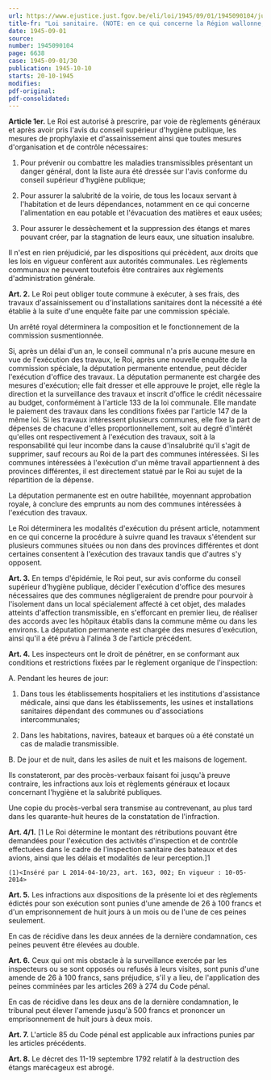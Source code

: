 ```yaml
---
url: https://www.ejustice.just.fgov.be/eli/loi/1945/09/01/1945090104/justel
title-fr: "Loi sanitaire. (NOTE: en ce qui concerne la Région wallonne, cette loi a été partiellement abrogée par DCCW 1985-10-07/32, art. 70, § 1.)(NOTE : Consultation des versions antérieures à partir du 30-04-2014 et mise à jour au 30-04-2014)"
date: 1945-09-01
source:
number: 1945090104
page: 6638
case: 1945-09-01/30
publication: 1945-10-10
starts: 20-10-1945
modifies:
pdf-original:
pdf-consolidated:
---
```


**Article 1er.** Le Roi est autorisé à prescrire, par voie de règlements généraux et après avoir pris l'avis du conseil supérieur d'hygiène publique, les mesures de prophylaxie et d'assainissement ainsi que toutes mesures d'organisation et de contrôle nécessaires:

1. Pour prévenir ou combattre les maladies transmissibles présentant un danger général, dont la liste aura été dressée sur l'avis conforme du conseil supérieur d'hygiène publique;

2. Pour assurer la salubrité de la voirie, de tous les locaux servant à l'habitation et de leurs dépendances, notamment en ce qui concerne l'alimentation en eau potable et l'évacuation des matières et eaux usées;

3. Pour assurer le dessèchement et la suppression des étangs et mares pouvant créer, par la stagnation de leurs eaux, une situation insalubre.

Il n'est en rien préjudicié, par les dispositions qui précèdent, aux droits que les lois en vigueur confèrent aux autorités communales. Les règlements communaux ne peuvent toutefois être contraires aux règlements d'administration générale.

**Art. 2.** Le Roi peut obliger toute commune à exécuter, à ses frais, des travaux d'assainissement ou d'installations sanitaires dont la nécessité a été établie à la suite d'une enquête faite par une commission spéciale.

Un arrêté royal déterminera la composition et le fonctionnement de la commission susmentionnée.

Si, après un délai d'un an, le conseil communal n'a pris aucune mesure en vue de l'exécution des travaux, le Roi, après une nouvelle enquête de la commission spéciale, la députation permanente entendue, peut décider l'exécution d'office des travaux. La députation permanente est chargée des mesures d'exécution; elle fait dresser et elle approuve le projet, elle règle la direction et la surveillance des travaux et inscrit d'office le crédit nécessaire au budget, conformément à l'article 133 de la loi communale. Elle mandate le paiement des travaux dans les conditions fixées par l'article 147 de la même loi. Si les travaux intéressent plusieurs communes, elle fixe la part de dépenses de chacune d'elles proportionnellement, soit au degré d'intérêt qu'elles ont respectivement à l'exécution des travaux, soit à la responsabilité qui leur incombe dans la cause d'insalubrité qu'il s'agit de supprimer, sauf recours au Roi de la part des communes intéressées. Si les communes intéressées à l'exécution d'un même travail appartiennent à des provinces différentes, il est directement statué par le Roi au sujet de la répartition de la dépense.

La députation permanente est en outre habilitée, moyennant approbation royale, à conclure des emprunts au nom des communes intéressées à l'exécution des travaux.

Le Roi déterminera les modalités d'exécution du présent article, notamment en ce qui concerne la procédure à suivre quand les travaux s'étendent sur plusieurs communes situées ou non dans des provinces différentes et dont certaines consentent à l'exécution des travaux tandis que d'autres s'y opposent.

**Art. 3.** En temps d'épidémie, le Roi peut, sur avis conforme du conseil supérieur d'hygiène publique, décider l'exécution d'office des mesures nécessaires que des communes négligeraient de prendre pour pourvoir à l'isolement dans un local spécialement affecté à cet objet, des malades atteints d'affection transmissible, en s'efforcant en premier lieu, de réaliser des accords avec les hôpitaux établis dans la commune même ou dans les environs. La députation permanente est chargée des mesures d'exécution, ainsi qu'il a été prévu à l'alinéa 3 de l'article précédent.

**Art. 4.** Les inspecteurs ont le droit de pénétrer, en se conformant aux conditions et restrictions fixées par le règlement organique de l'inspection:

A. Pendant les heures de jour:

1. Dans tous les établissements hospitaliers et les institutions d'assistance médicale, ainsi que dans les établissements, les usines et installations sanitaires dépendant des communes ou d'associations intercommunales;

2. Dans les habitations, navires, bateaux et barques où a été constaté un cas de maladie transmissible.

B. De jour et de nuit, dans les asiles de nuit et les maisons de logement.

Ils constateront, par des procès-verbaux faisant foi jusqu'à preuve contraire, les infractions aux lois et règlements généraux et locaux concernant l'hygiène et la salubrité publiques.

Une copie du procès-verbal sera transmise au contrevenant, au plus tard dans les quarante-huit heures de la constatation de l'infraction.

**Art. 4/1.** [1 Le Roi détermine le montant des rétributions pouvant être demandées pour l'exécution des activités d'inspection et de contrôle effectuées dans le cadre de l'inspection sanitaire des bateaux et des avions, ainsi que les délais et modalités de leur perception.]1

`(1)<Inséré par L 2014-04-10/23, art. 163, 002; En vigueur : 10-05-2014>`

**Art. 5.** Les infractions aux dispositions de la présente loi et des règlements édictés pour son exécution sont punies d'une amende de 26 à 100 francs et d'un emprisonnement de huit jours à un mois ou de l'une de ces peines seulement.

En cas de récidive dans les deux années de la dernière condamnation, ces peines peuvent être élevées au double.

**Art. 6.** Ceux qui ont mis obstacle à la surveillance exercée par les inspecteurs ou se sont opposés ou refusés à leurs visites, sont punis d'une amende de 26 à 100 francs, sans préjudice, s'il y a lieu, de l'application des peines comminées par les articles 269 à 274 du Code pénal.

En cas de récidive dans les deux ans de la dernière condamnation, le tribunal peut élever l'amende jusqu'à 500 francs et prononcer un emprisonnement de huit jours à deux mois.

**Art. 7.** L'article 85 du Code pénal est applicable aux infractions punies par les articles précédents.

**Art. 8.** Le décret des 11-19 septembre 1792 relatif à la destruction des étangs marécageux est abrogé.

